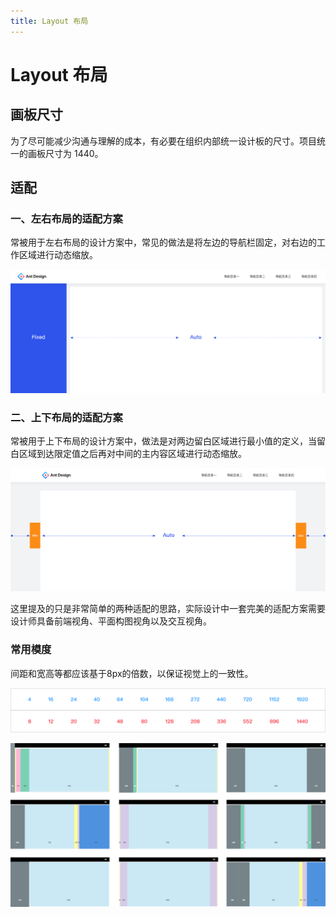 ```yaml
---
title: Layout 布局
---
```


# Layout 布局
 
## 画板尺寸

为了尽可能减少沟通与理解的成本，有必要在组织内部统一设计板的尺寸。项目统一的画板尺寸为 1440。

## 适配

### 一、左右布局的适配方案

常被用于左右布局的设计方案中，常见的做法是将左边的导航栏固定，对右边的工作区域进行动态缩放。

![img.png](layout-left-right.png)

### 二、上下布局的适配方案

常被用于上下布局的设计方案中，做法是对两边留白区域进行最小值的定义，当留白区域到达限定值之后再对中间的主内容区域进行动态缩放。

![img.png](layout-top-bottom.png)

这里提及的只是非常简单的两种适配的思路，实际设计中一套完美的适配方案需要设计师具备前端视角、平面构图视角以及交互视角。

### 常用模度

间距和宽高等都应该基于8px的倍数，以保证视觉上的一致性。

![img.png](layout-length-unit.png)

![img_1.png](layout-length-unit-2.png)